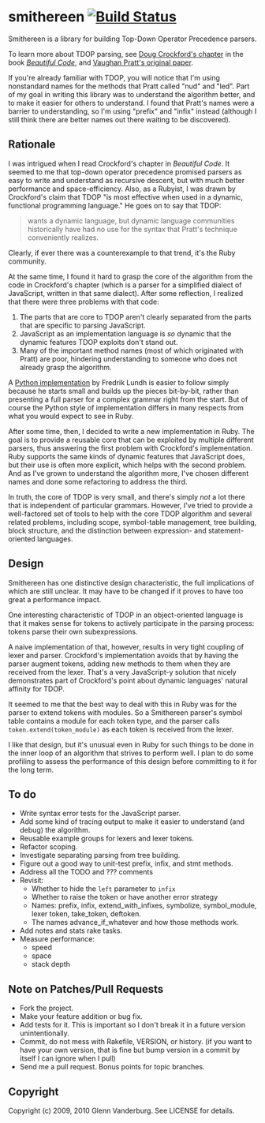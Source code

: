 # smithereen [![Build Status](https://secure.travis-ci.org/glv/smithereen.png)](http://travis-ci.org/glv/smithereen)

Smithereen is a library for building Top-Down Operator Precedence parsers.

To learn more about TDOP parsing, see
[Doug Crockford's chapter][crockford] in the book
<cite>[Beautiful Code][bc]</cite>, and
[Vaughan Pratt's original paper][pratt].

If you're already familiar with TDOP, you will notice that I'm using
nonstandard names for the methods that Pratt called "nud" and "led".
Part of my goal in writing this library was to understand the
algorithm better, and to make it easier for others to understand.
I found that Pratt's names were a barrier to understanding, so I'm
using "prefix" and "infix" instead (although I still think there
are better names out there waiting to be discovered).

## Rationale

I was intrigued when I read Crockford's chapter in <cite>Beautiful
Code</cite>.  It seemed to me that top-down operator precedence
promised parsers as easy to write and understand as recursive
descent, but with much better performance and space-efficiency.
Also, as a Rubyist, I was drawn by Crockford's claim that TDOP "is
most effective when used in a dynamic, functional programming
language." He goes on to say that TDOP:

> wants a dynamic language, but dynamic language communities
> historically have had no use for the syntax that Pratt's technique
> conveniently realizes.

Clearly, if ever there was a counterexample to that trend, it's the
Ruby community.

At the same time, I found it hard to grasp the core of the algorithm
from the code in Crockford's chapter (which is a parser for a
simplified dialect of JavaScript, written in that same dialect).
After some reflection, I realized that there were three problems
with that code:

1. The parts that are core to TDOP aren't clearly separated from
   the parts that are specific to parsing JavaScript.
2. JavaScript as an implementation language is *so* dynamic that
   the dynamic features TDOP exploits don't stand out.
3. Many of the important method names (most of which originated
   with Pratt) are poor, hindering understanding to someone who
   does not already grasp the algorithm.
   
A [Python implementation][python] by Fredrik Lundh is easier to
follow simply because he starts small and builds up the pieces
bit-by-bit, rather than presenting a full parser for a complex
grammar right from the start.  But of course the Python style of
implementation differs in many respects from what you would expect
to see in Ruby.

After some time, then, I decided to write a new implementation in
Ruby.  The goal is to provide a reusable core that can be exploited
by multiple different parsers, thus answering the first problem
with Crockford's implementation.  Ruby supports the same kinds of
dynamic features that JavaScript does, but their use is often more
explicit, which helps with the second problem.  And as I've grown
to understand the algorithm more, I've chosen different names and
done some refactoring to address the third.

In truth, the core of TDOP is very small, and there's simply *not*
a lot there that is independent of particular grammars.  However,
I've tried to provide a well-factored set of tools to help with the
core TDOP algorithm and several related problems, including scope,
symbol-table management, tree building, block structure, and the
distinction between expression- and statement-oriented languages.

## Design

Smithereen has one distinctive design characteristic, the full implications
of which are still unclear.  It may have to be changed if it proves
to have too great a performance impact.

One interesting characteristic of TDOP in an object-oriented language
is that it makes sense for tokens to actively participate in the
parsing process: tokens parse their own subexpressions.

A naive implementation of that, however, results in very tight
coupling of lexer and parser.  Crockford's implementation avoids
that by having the parser augment tokens, adding new methods to
them when they are received from the lexer.  That's a very JavaScript-y
solution that nicely demonstrates part of Crockford's point about
dynamic languages' natural affinity for TDOP.

It seemed to me that the best way to deal with this in Ruby was for
the parser to extend tokens with modules.  So a Smithereen parser's
symbol table contains a module for each token type, and the parser
calls `token.extend(token_module)` as each token is received from
the lexer.

I like that design, but it's unusual even in Ruby for such things
to be done in the inner loop of an algorithm that strives to perform
well.  I plan to do some profiling to assess the performance of
this design before committing to it for the long term.

## To do

* Write syntax error tests for the JavaScript parser.
* Add some kind of tracing output to make it easier to understand
  (and debug) the algorithm.
* Reusable example groups for lexers and lexer tokens.
* Refactor scoping.
* Investigate separating parsing from tree building.
* Figure out a good way to unit-test prefix, infix, and stmt methods.
* Address all the TODO and ??? comments
* Revisit:
  * Whether to hide the `left` parameter to `infix`
  * Whether to raise the token or have another error strategy
  * Names: prefix, infix, extend_with_infixes, symbolize,
    symbol_module, lexer token, take_token, deftoken.
  * The names advance_if_whatever and how those methods work.
* Add notes and stats rake tasks.
* Measure performance:
  * speed
  * space
  * stack depth

## Note on Patches/Pull Requests

* Fork the project.
* Make your feature addition or bug fix.
* Add tests for it. This is important so I don't break it in a
  future version unintentionally.
* Commit, do not mess with Rakefile, VERSION, or history.
  (if you want to have your own version, that is fine but bump version in a commit
  by itself I can ignore when I pull)
* Send me a pull request. Bonus points for topic branches.

## Copyright

Copyright (c) 2009, 2010 Glenn Vanderburg. See LICENSE for details.

[crockford]: http://javascript.crockford.com/tdop/tdop.html
[bc]: http://oreilly.com/catalog/9780596510046
[pratt]: http://portal.acm.org/citation.cfm?id=512931
[python]: http://effbot.org/zone/simple-top-down-parsing.htm
